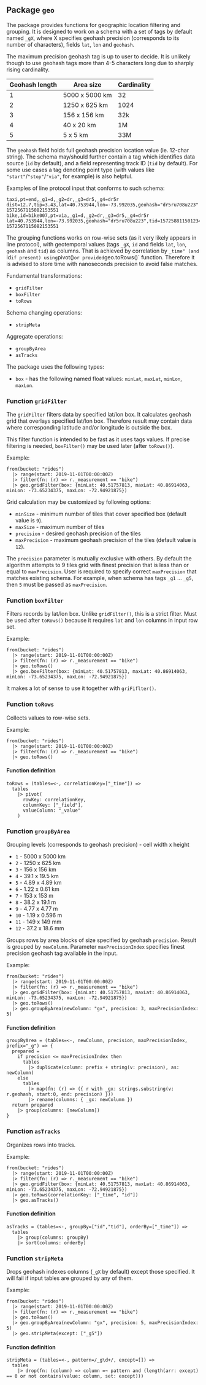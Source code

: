 ## Package `geo`

The package provides functions for geographic location filtering and grouping.
It is designed to work on a schema with a set of tags by default named `_gX`,
where X specifies geohash precision (corresponds to its number of characters),
fields `lat`, `lon` and `geohash`.

The maximum precision geohash tag is up to user to decide. It is unlikely though
to use geohash tags more than 4-5 characters long due to sharply rising cardinality.

| Geohash length | Area size | Cardinality |
| --- | --- | --- |
| 1 | 5000 x 5000 km | 32 |
| 2 | 1250 x 625 km | 1024 |
| 3 | 156 x 156 km | 32k |
| 4 | 40 x 20 km | 1M |
| 5 | 5 x 5 km | 33M |

The `geohash` field holds full geohash precision location value (ie. 12-char string).
The schema may/should further contain a tag which identifies data source (`id` by default),
and a field representing track ID (`tid` by default). For some use cases a tag denoting point
type (with values like `"start"`/`"stop"`/`"via"`, for example) is also helpful.

Examples of line protocol input that conforms to such schema:
```
taxi,pt=end,_g1=d,_g2=dr,_g3=dr5,_g4=dr5r dist=12.7,tip=3.43,lat=40.753944,lon=-73.992035,geohash="dr5ru708u223" 1572567115082153551
bike,id=bike007,pt=via,_g1=d,_g2=dr,_g3=dr5,_g4=dr5r lat=40.753944,lon=-73.992035,geohash="dr5ru708u223",tid=1572588115012345678i 1572567115082153551
```

The grouping functions works on row-wise sets (as it very likely appears in line protocol),
with geotemporal values (tags `_gX`, `id` and fields `lat`, `lon`, `geohash` and `tid`) as columns.
That is achieved by correlation by `_time" (and `id` if present) using `pivot()` or provided `geo.toRows()` function.
Therefore it is advised to store time with nanoseconds precision to avoid false matches.

Fundamental transformations:
- `gridFilter`
- `boxFilter`
- `toRows`

Schema changing operations:
- `stripMeta`

Aggregate operations:
- `groupByArea`
- `asTracks`

The package uses the following types:
- `box` - has the following named float values: `minLat`, `maxLat`, `minLon`, `maxLon`.

### Function `gridFilter`

The `gridFilter` filters data by specified lat/lon box.
It calculates geohash grid that overlays specified lat/lon box.
Therefore result may contain data where corresponding latitude and/or longitude is outside the box.

This filter function is intended to be fast as it uses tags values.
If precise filtering is needed, `boxFilter()` may be used later (after `toRows()`).

Example:
```
from(bucket: "rides")
  |> range(start: 2019-11-01T00:00:00Z)
  |> filter(fn: (r) => r._measurement == "bike")
  |> geo.gridFilter(box: {minLat: 40.51757813, maxLat: 40.86914063, minLon: -73.65234375, maxLon: -72.94921875})
``` 

Grid calculation may be customized by following options:
- `minSize` - minimum number of tiles that cover specified box (default value is `9`).
- `maxSize` - maximum number of tiles
- `precision` - desired geohash precision of the tiles
- `maxPrecision` - maximum geohash precision of the tiles (default value is `12`).

The `precision` parameter is mutually exclusive with others.
By default the algorithm attempts to 9 tiles grid with finest precision that is less than
or equal to `maxPrecision`.
User is required to specify correct `maxPrecision` that matches existing schema.
For example, when schema has tags `_g1` ... `_g5`, then `5` must be passed as `maxPrecision`. 

### Function `boxFilter`

Filters records by lat/lon box. Unlike `gridFilter()`, this is a strict filter.
Must be used after `toRows()` because it requires `lat` and `lon` columns in input row set.

Example:
```
from(bucket: "rides")
  |> range(start: 2019-11-01T00:00:00Z)
  |> filter(fn: (r) => r._measurement == "bike")
  |> geo.toRows()
  |> geo.boxFilter(box: {minLat: 40.51757813, maxLat: 40.86914063, minLon: -73.65234375, maxLon: -72.94921875})
``` 

It makes a lot of sense to use it together with `griFiflter()`.

### Function `toRows`

Collects values to row-wise sets.

Example:
```
from(bucket: "rides")
  |> range(start: 2019-11-01T00:00:00Z)
  |> filter(fn: (r) => r._measurement == "bike")
  |> geo.toRows()
```

#### Function definition

```
toRows = (tables=<-, correlationKey=["_time"]) =>
  tables
    |> pivot(
      rowKey: correlationKey,
      columnKey: ["_field"],
      valueColumn: "_value"
    )
```

### Function `groupByArea`

Grouping levels (corresponds to geohash precision) - cell width x height
- `1` - 5000 x 5000 km
- `2` - 1250 x 625 km
- `3` - 156 x 156 km
- `4` - 39.1 x 19.5 km
- `5` - 4.89 x 4.89 km
- `6` - 1.22 x 0.61 km
- `7` - 153 x 153 m
- `8` - 38.2 x 19.1 m
- `9` - 4.77 x 4.77 m
- `10` - 1.19 x 0.596 m
- `11` - 149 x 149 mm
- `12` - 37.2 x 18.6 mm

Groups rows by area blocks of size specified by geohash `precision`.
Result is grouped by `newColumn`.
Parameter `maxPrecisionIndex` specifies finest precision geohash tag available in the input.

Example:
```
from(bucket: "rides")
  |> range(start: 2019-11-01T00:00:00Z)
  |> filter(fn: (r) => r._measurement == "bike")
  |> geo.gridFilter(box: {minLat: 40.51757813, maxLat: 40.86914063, minLon: -73.65234375, maxLon: -72.94921875})
  |> geo.toRows()
  |> geo.groupByArea(newColumn: "gx", precision: 3, maxPrecisionIndex: 5)
```

#### Function definition

```
groupByArea = (tables=<-, newColumn, precision, maxPrecisionIndex, prefix="_g") => {
  prepared =
    if precision <= maxPrecisionIndex then
      tables
	    |> duplicate(column: prefix + string(v: precision), as: newColumn)
    else
      tables
        |> map(fn: (r) => ({ r with _gx: strings.substring(v: r.geohash, start:0, end: precision) }))
	    |> rename(columns: { _gx: newColumn })
  return prepared
    |> group(columns: [newColumn])
}
```

### Function `asTracks`

Organizes rows into tracks.

Example:
```
from(bucket: "rides")
  |> range(start: 2019-11-01T00:00:00Z)
  |> filter(fn: (r) => r._measurement == "bike")
  |> geo.gridFilter(box: {minLat: 40.51757813, maxLat: 40.86914063, minLon: -73.65234375, maxLon: -72.94921875})
  |> geo.toRows(correlationKey: ["_time", "id"])
  |> geo.asTracks()
```

#### Function definition

```
asTracks = (tables=<-, groupBy=["id","tid"], orderBy=["_time"]) =>
  tables
    |> group(columns: groupBy)
    |> sort(columns: orderBy)
```

### Function `stripMeta`

Drops geohash indexes columns (`_gX` by default) except those specified.
It will fail if input tables are grouped by any of them.

Example:
```
from(bucket: "rides")
  |> range(start: 2019-11-01T00:00:00Z)
  |> filter(fn: (r) => r._measurement == "bike")
  |> geo.toRows()
  |> geo.groupByArea(newColumn: "gx", precision: 5, maxPrecisionIndex: 5)
  |> geo.stripMeta(except: ["_g5"])
```

#### Function definition

```
stripMeta = (tables=<-, pattern=/_g\d+/, except=[]) =>
  tables
    |> drop(fn: (column) => column =~ pattern and (length(arr: except) == 0 or not contains(value: column, set: except)))
```